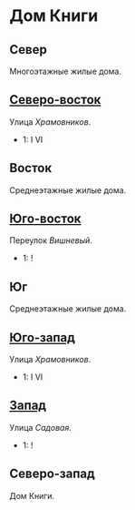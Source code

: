 # Дом Книги

## Север

Многоэтажные жилые дома.

## [Северо-восток](./590080.md)

Улица *Храмовников*.

* 1:    I   VI

## Восток

Среднеэтажные жилые дома.

## [Юго-восток](./587087.md)

Переулок *Вишневый*.

* 1:    !

## Юг

Среднеэтажные жилые дома.

## [Юго-запад](./580090.md)

Улица *Храмовников*.

* 1:    I   VI

## [Запад](./570085.md)

Улица *Садовая*.

* 1:    !

## Северо-запад

Дом Книги.
